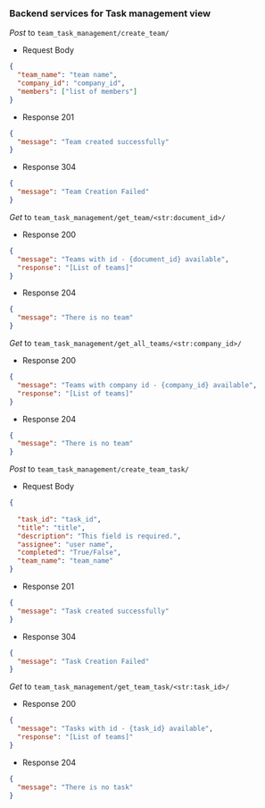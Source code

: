 ### Backend services for Task management view

_Post_ to `team_task_management/create_team/`

- Request Body

```json
{
  "team_name": "team name",
  "company_id": "company_id",
  "members": ["list of members"]
}
```

- Response 201

```json
{
  "message": "Team created successfully"
}
```

- Response 304

```json
{
  "message": "Team Creation Failed"
}
```

_Get_ to `team_task_management/get_team/<str:document_id>/`

- Response 200

```json
{
  "message": "Teams with id - {document_id} available",
  "response": "[List of teams]"
}
```

- Response 204

```json
{
  "message": "There is no team"
}
```

_Get_ to `team_task_management/get_all_teams/<str:company_id>/`

- Response 200

```json
{
  "message": "Teams with company id - {company_id} available",
  "response": "[List of teams]"
}
```

- Response 204

```json
{
  "message": "There is no team"
}
```


_Post_ to `team_task_management/create_team_task/`

- Request Body

```json
{
  
  "task_id": "task_id",
  "title": "title",
  "description": "This field is required.",
  "assignee": "user name",
  "completed": "True/False",
  "team_name": "team_name"
}
```

- Response 201

```json
{
  "message": "Task created successfully"
}
```

- Response 304

```json
{
  "message": "Task Creation Failed"
}
```


_Get_ to `team_task_management/get_team_task/<str:task_id>/`

- Response 200

```json
{
  "message": "Tasks with id - {task_id} available",
  "response": "[List of teams]"
}
```

- Response 204

```json
{
  "message": "There is no task"
}
```
